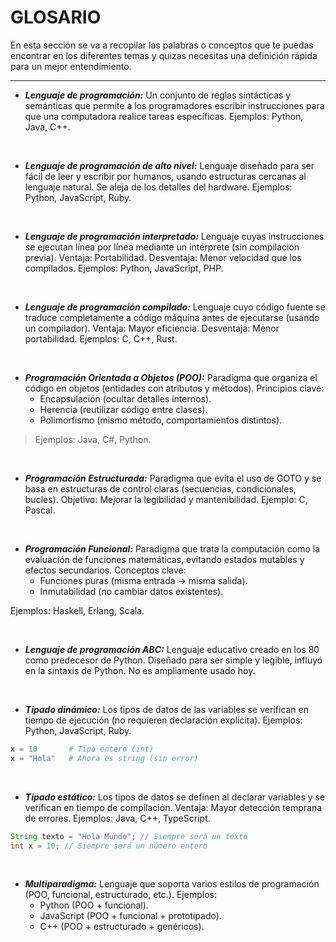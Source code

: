 # GLOSARIO
En esta sección se va a recopilar las palabras o conceptos que te puedas encontrar en los diferentes temas y quizas necesitas una definición rápida para un mejor entendimiento.

---

- ***Lenguaje de programación:*** Un conjunto de reglas sintácticas y semánticas que permite a los programadores escribir instrucciones para que una computadora realice tareas específicas. Ejemplos: Python, Java, C++.

<br>

- ***Lenguaje de programación de alto nivel:*** Lenguaje diseñado para ser fácil de leer y escribir por humanos, usando estructuras cercanas al lenguaje natural. Se aleja de los detalles del hardware. Ejemplos: Python, JavaScript, Ruby.
  
<br>

- ***Lenguaje de programación interpretado:*** Lenguaje cuyas instrucciones se ejecutan línea por línea mediante un intérprete (sin compilación previa). Ventaja: Portabilidad. Desventaja: Menor velocidad que los compilados. Ejemplos: Python, JavaScript, PHP.
  
<br>

- ***Lenguaje de programación compilado:*** Lenguaje cuyo código fuente se traduce completamente a código máquina antes de ejecutarse (usando un compilador). Ventaja: Mayor eficiencia. Desventaja: Menor portabilidad. Ejemplos: C, C++, Rust.
  
<br>

- ***Programación Orientada a Objetos (POO):*** Paradigma que organiza el código en objetos (entidades con atributos y métodos). Principios clave:
  - Encapsulación (ocultar detalles internos).
  - Herencia (reutilizar código entre clases).
  - Polimorfismo (mismo método, comportamientos distintos).

> Ejemplos: Java, C#, Python.

<br>

- ***Programación Estructurada:*** Paradigma que evita el uso de GOTO y se basa en estructuras de control claras (secuencias, condicionales, bucles). Objetivo: Mejorar la legibilidad y mantenibilidad. Ejemplo: C, Pascal.

<br>

- ***Programación Funcional:*** Paradigma que trata la computación como la evaluación de funciones matemáticas, evitando estados mutables y efectos secundarios. Conceptos clave:
  - Funciones puras (misma entrada → misma salida).
  - Inmutabilidad (no cambiar datos existentes).

Ejemplos: Haskell, Erlang, Scala.

<br>

- ***Lenguaje de programación ABC:*** Lenguaje educativo creado en los 80 como predecesor de Python. Diseñado para ser simple y legible, influyó en la sintaxis de Python. No es ampliamente usado hoy.

<br>

- ***Tipado dinámico:*** Los tipos de datos de las variables se verifican en tiempo de ejecución (no requieren declaración explícita). Ejemplos: Python, JavaScript, Ruby.
```PYTHON
x = 10       # Tipo entero (int)
x = "Hola"   # Ahora es string (sin error)
```

<br>

- ***Tipado estático:*** Los tipos de datos se definen al declarar variables y se verifican en tiempo de compilación. Ventaja: Mayor detección temprana de errores. Ejemplos: Java, C++, TypeScript.
```JAVA
String texto = "Hola Mundo"; // Siempre será un texto
int x = 10; // Siempre será un número entero
```
<br>

- ***Multiparadigma:*** Lenguaje que soporta varios estilos de programación (POO, funcional, estructurado, etc.). Ejemplos:
  - Python (POO + funcional).
  - JavaScript (POO + funcional + prototipado).
  - C++ (POO + estructurado + genéricos).
  
<br>

